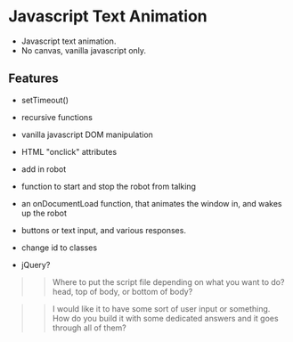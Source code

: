 # Javascript Text Animation

- Javascript text animation.
- No canvas, vanilla javascript only.

## Features

- setTimeout()
- recursive functions
- vanilla javascript DOM manipulation
- HTML "onclick" attributes


- add in robot
- function to start and stop the robot from talking
- an onDocumentLoad function, that animates the window in, and wakes up the robot
- buttons or text input, and various responses.


- change id to classes
- jQuery?

>> Where to put the script file depending on what you want to do?
  > head, top of body, or bottom of body?

>> I would like it to have some sort of user input or something.
>> How do you build it with some dedicated answers and it goes through all of them?
